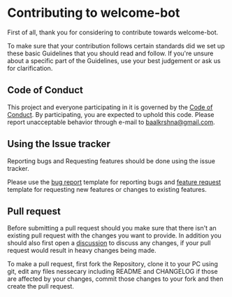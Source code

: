 [coc]: https://github.com/PuneetGopinath/welcome/blob/main/.github/CODE_OF_CONDUCT.md
[discussion]: https://github.com/PuneetGopinath/welcome/discussions
[bug]: https://github.com/PuneetGopinath/welcome/issues/new?template=bug_report.md
[feature]: https://github.com/PuneetGopinath/welcome/issues/new?template=feature_request.md

# Contributing to welcome-bot

First of all, thank you for considering to contribute towards welcome-bot.

To make sure that your contribution follows certain standards did we set up these basic Guidelines that you should read and follow.
If you're unsure about a specific part of the Guidelines, use your best judgement or ask us for clarification.

## Code of Conduct

This project and everyone participating in it is governed by the [Code of Conduct][coc].
By participating, you are expected to uphold this code. Please report unacceptable behavior through e-mail to baalkrshna@gmail.com.

## Using the Issue tracker

Reporting bugs and Requesting features should be done using the issue tracker.

Please use the [bug report][bug] template for reporting bugs and [feature request][feature] template for requesting new features or changes to existing features.

## Pull request

Before submitting a pull request should you make sure that there isn't an existing pull request with the changes you want to provide.
In addition you should also first open a [discussion] to discuss any changes, if your pull request would result in heavy changes being made.

To make a pull request, first fork the Repository, clone it to your PC using git, edit any files nessecary including README and CHANGELOG if those are affected by your changes, commit those changes to your fork and then create the pull request.
